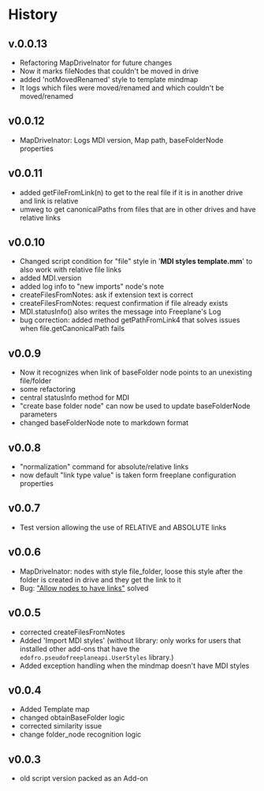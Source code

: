 # History

## v.0.0.13

* Refactoring MapDriveInator for future changes
* Now it marks fileNodes that couldn't be moved in drive
* added 'notMovedRenamed' style to template mindmap
* It logs which files were moved/renamed and which couldn't be moved/renamed

## v0.0.12

* MapDriveInator: Logs MDI version, Map path, baseFolderNode properties

## v0.0.11

* added getFileFromLink(n) to get to the real file if it is in another drive and link is relative
* umweg to get canonicalPaths from files that are in other drives and have relative links

## v0.0.10

* Changed script condition for "file" style in '**MDI styles template.mm**' to also work with relative file links
* added MDI.version
* added log info to "new imports" node's note
* createFilesFromNotes: ask if extension text is correct
* createFilesFromNotes: request confirmation if file already exists
* MDI.statusInfo() also writes the message into Freeplane's Log
* bug correction: added method getPathFromLink4 that solves issues when file.getCanonicalPath fails

## v0.0.9

* Now it recognizes when link of baseFolder node points to an unexisting file/folder
* some refactoring
* central statusInfo method for MDI
* "create base folder node" can now be used to update baseFolderNode parameters
* changed baseFolderNode note to markdown format

## v0.0.8

* "normalization" command for absolute/relative links
* now default "link type value" is taken form freeplane configuration properties

## v0.0.7

* Test version allowing the use of RELATIVE and ABSOLUTE links

## v0.0.6

* MapDriveInator: nodes with style file_folder, loose this style after the folder is created in drive and they get the link to it
* Bug: ["Allow nodes to have links"](https://github.com/EdoFro/Freeplane_Map-Drive-Inator/issues/15) solved

## v0.0.5

* corrected createFilesFromNotes
* Added 'Import MDI styles'
(without library: only works for users that installed other add-ons that have the `edofro.pseudofreeplaneapi.UserStyles` library.)
* Added exception handling when the mindmap doesn't have MDI styles

## v0.0.4

* Added Template map
* changed obtainBaseFolder logic
* corrected similarity issue
* change folder_node recognition logic

## v0.0.3

* old script version packed as an Add-on
